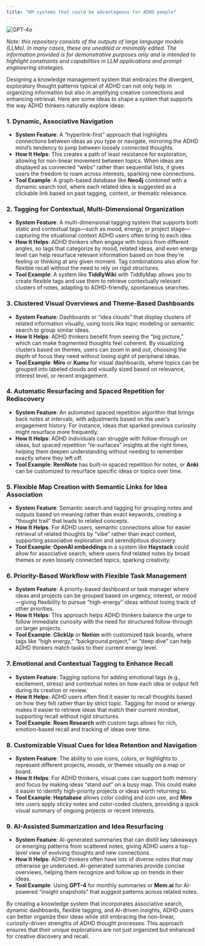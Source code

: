 ```yaml
---
title: "KM systems that could be advantageous for ADHD people"
---
```

![GPT-4o](https://img.shields.io/badge/GPT--4o-3333FF?style=for-the-badge&logo=openai&logoColor=white)



*Note: this repository consists of the outputs of large language models (LLMs). In many cases, these are unedited or minimally edited. The information provided is for demonstrative purposes only and is intended to highlight constraints and capabilities in LLM applications and prompt engineering strategies.*


Designing a knowledge management system that embraces the divergent, exploratory thought patterns typical of ADHD can not only help in organizing information but also in amplifying creative connections and enhancing retrieval. Here are some ideas to shape a system that supports the way ADHD thinkers naturally explore ideas:

### 1. **Dynamic, Associative Navigation**
   - **System Feature**: A “hyperlink-first” approach that highlights connections between ideas as you type or navigate, mirroring the ADHD mind’s tendency to jump between loosely connected thoughts.
   - **How It Helps**: This creates a path of least resistance for exploration, allowing for non-linear movement between topics. When ideas are displayed as connected “webs” rather than sequential lists, it gives users the freedom to roam across interests, sparking new connections.
   - **Tool Example**: A graph-based database like **Neo4j** combined with a dynamic search tool, where each related idea is suggested as a clickable link based on past tagging, context, or thematic relevance.

### 2. **Tagging for Contextual, Multi-Dimensional Organization**
   - **System Feature**: A multi-dimensional tagging system that supports both static and contextual tags—such as mood, energy, or project stage—capturing the situational context ADHD users often bring to each idea.
   - **How It Helps**: ADHD thinkers often engage with topics from different angles, so tags that categorize by mood, related ideas, and even energy level can help resurface relevant information based on how they’re feeling or thinking at any given moment. Tag combinations also allow for flexible recall without the need to rely on rigid structures.
   - **Tool Example**: A system like **TiddlyWiki** with TiddlyMap allows you to create flexible tags and use them to retrieve contextually relevant clusters of notes, adapting to ADHD-friendly, spontaneous searches.

### 3. **Clustered Visual Overviews and Theme-Based Dashboards**
   - **System Feature**: Dashboards or “idea clouds” that display clusters of related information visually, using tools like topic modeling or semantic search to group similar ideas.
   - **How It Helps**: ADHD thinkers benefit from seeing the “big picture,” which can make fragmented thoughts feel coherent. By visualizing clusters based on themes, users can zoom in and out, choosing the depth of focus they need without losing sight of peripheral ideas.
   - **Tool Example**: **Miro** or **Kumu** for visual dashboards, where topics can be grouped into labeled clouds and visually sized based on relevance, interest level, or recent engagement.

### 4. **Automatic Resurfacing and Spaced Repetition for Rediscovery**
   - **System Feature**: An automated spaced repetition algorithm that brings back notes at intervals, with adjustments based on the user’s engagement history. For instance, ideas that sparked previous curiosity might resurface more frequently.
   - **How It Helps**: ADHD individuals can struggle with follow-through on ideas, but spaced repetition “re-surfaces” insights at the right times, helping them deepen understanding without needing to remember exactly where they left off.
   - **Tool Example**: **RemNote** has built-in spaced repetition for notes, or **Anki** can be customized to resurface specific ideas or topics over time.

### 5. **Flexible Map Creation with Semantic Links for Idea Association**
   - **System Feature**: Semantic search and tagging for grouping notes and outputs based on meaning rather than exact keywords, creating a “thought trail” that leads to related concepts.
   - **How It Helps**: For ADHD users, semantic connections allow for easier retrieval of related thoughts by “vibe” rather than exact context, supporting associative exploration and serendipitous discovery.
   - **Tool Example**: **OpenAI embeddings** in a system like **Haystack** could allow for associative search, where users find related notes by broad themes or even loosely connected topics, sparking creativity.

### 6. **Priority-Based Workflow with Flexible Task Management**
   - **System Feature**: A priority-based dashboard or task manager where ideas and projects can be grouped based on urgency, interest, or mood—giving flexibility to pursue “high-energy” ideas without losing track of other priorities.
   - **How It Helps**: This approach helps ADHD thinkers balance the urge to follow immediate curiosity with the need for structured follow-through on larger projects.
   - **Tool Example**: **ClickUp** or **Notion** with customized task boards, where tags like “high energy,” “background project,” or “deep dive” can help ADHD thinkers match tasks to their current energy level.

### 7. **Emotional and Contextual Tagging to Enhance Recall**
   - **System Feature**: Tagging options for adding emotional tags (e.g., excitement, stress) and contextual notes on how each idea or output felt during its creation or review.
   - **How It Helps**: ADHD users often find it easier to recall thoughts based on how they felt rather than by strict topic. Tagging for mood or energy makes it easier to retrieve ideas that match their current mindset, supporting recall without rigid structures.
   - **Tool Example**: **Roam Research** with custom tags allows for rich, emotion-based recall and tracking of ideas over time.

### 8. **Customizable Visual Cues for Idea Retention and Navigation**
   - **System Feature**: The ability to use icons, colors, or highlights to represent different projects, moods, or themes visually on a map or board.
   - **How It Helps**: For ADHD thinkers, visual cues can support both memory and focus by making ideas “stand out” on a busy map. This could make it easier to identify high-priority projects or ideas worth returning to.
   - **Tool Example**: **Heptabase** allows color coding and icon use, and **Miro** lets users apply sticky notes and color-coded clusters, providing a quick visual summary of ongoing projects or recent interests.

### 9. **AI-Assisted Summarization and Idea Resurfacing**
   - **System Feature**: AI-generated summaries that can distill key takeaways or emerging patterns from scattered notes, giving ADHD users a top-level view of evolving thoughts and new connections.
   - **How It Helps**: ADHD thinkers often have lots of diverse notes that may otherwise go underused. AI-generated summaries provide concise overviews, helping them recognize and follow up on trends in their ideas.
   - **Tool Example**: Using **GPT-4** for monthly summaries or **Mem.ai** for AI-powered “insight snapshots” that suggest patterns across related notes.

By creating a knowledge system that incorporates associative search, dynamic dashboards, flexible tagging, and AI-driven insights, ADHD users can better organize their ideas while still embracing the non-linear, curiosity-driven strengths of ADHD thought processes. This approach ensures that their unique explorations are not just organized but enhanced for creative discovery and recall.